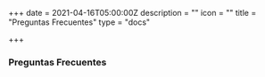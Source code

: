 +++
date = 2021-04-16T05:00:00Z
description = ""
icon = ""
title = "Preguntas Frecuentes"
type = "docs"

+++
### Preguntas Frecuentes